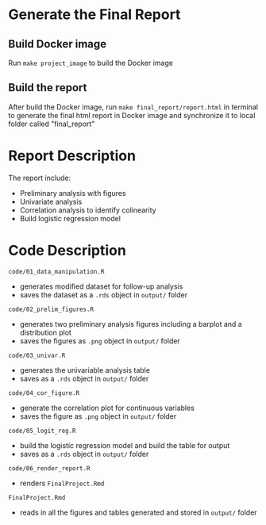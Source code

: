 # Generate the Final Report

## Build Docker image
Run `make project_image` to build the Docker image

## Build the report 

After build the Docker image, run `make final_report/report.html` in terminal to generate the final html report in Docker image and synchronize it to local folder called "final_report"


# Report Description
The report include: 
- Preliminary analysis with figures 
- Univariate analysis
- Correlation analysis to identify colinearity
- Build logistic regression model


# Code Description

`code/01_data_manipulation.R`
- generates modified dataset for follow-up analysis
- saves the dataset as a `.rds` object in `output/` folder

`code/02_prelim_figures.R`
- generates two preliminary analysis figures including a barplot and a distribution plot
- saves the figures as `.png` object in `output/` folder

`code/03_univar.R`
- generates the univariable analysis table
- saves as a `.rds` object in `output/` folder

`code/04_cor_figure.R`
- generate the correlation plot for continuous variables
- saves the figure as `.png` object in `output/` folder

`code/05_logit_reg.R`
- build the logistic regression model and build the table for output
- saves as a `.rds` object in `output/` folder

`code/06_render_report.R`
- renders `FinalProject.Rmd`

`FinalProject.Rmd`
- reads in all the figures and tables generated and stored in `output/` folder
